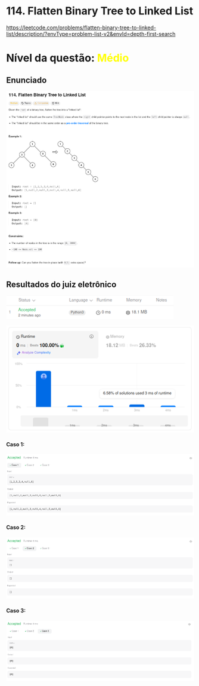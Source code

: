 # 114. Flatten Binary Tree to Linked List

https://leetcode.com/problems/flatten-binary-tree-to-linked-list/description/?envType=problem-list-v2&envId=depth-first-search

# Nível da questão:  <span style="color: yellow;">Médio</span>

## Enunciado

![](/Assets/Q2_media/Q2_enunciado.png)

## Resultados do juiz eletrônico
![](/Assets/Q2_media/Q2_resultado.png)

![](/Assets/Q2_media/Q2_status.png)

#### Caso 1:
![](/Assets/Q2_media/Q2_case1.png)

#### Caso 2:
![](/Assets/Q2_media/Q2_case2.png)

#### Caso 3:
![](/Assets/Q2_media/Q2_case3.png)
